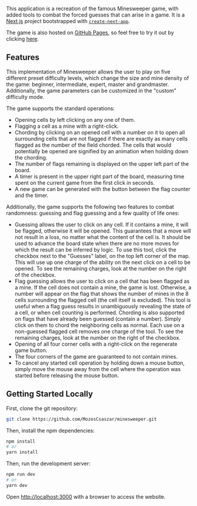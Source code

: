 This application is a recreation of the famous Minesweeper game, with added tools to combat the forced guesses that can arise in a game. It is a [Next.js](https://nextjs.org) project bootstrapped with [`create-next-app`](https://nextjs.org/docs/app/api-reference/cli/create-next-app).

The game is also hosted on [GitHub Pages](https://pages.github.com/), so feel free to try it out by clicking [here](https://mozescsaszar.github.io/minesweeper/).

## Features
This implementation of Minesweeper allows the user to play on five different preset difficulty levels, which change the size and mine density of the game: beginner, intermediate, expert, master and grandmaster. Additionally, the game parameters can be customized in the "custom" difficulty mode.

The game supports the standard operations: 
* Opening cells by left clicking on any one of them.
* Flagging a cell as a mine with a right-click.
* Chording by clicking on an opened cell with a number on it to open all surrounding cells that are not flagged if there are exactly as many cells flagged as the number of the field chorded. The cells that would potentially be opened are signified by an animation when holding down the chording.
* The number of flags remaining is displayed on the upper left part of the board.
* A timer is present in the upper right part of the board, measuring time spent on the current game from the first click in seconds. 
* A new game can be generated with the button between the flag counter and the timer. 

Additionally, the game supports the following two features to combat randomness: guessing and flag guessing and a few quality of life ones:
* Guessing allows the user to click on any cell. If it contains a mine, it will be flagged, otherwise it will be opened. This guarantees that a move will not result in a loss, no matter what the content of the cell is. It should be used to advance the board state when there are no more moves for which the result can be inferred by logic. To use this tool, click the checkbox next to the "Guesses" label, on the top left corner of the map. This will use up one charge of the ability on the next click on a cell to be opened. To see the remaining charges, look at the number on the right of the checkbox.
* Flag guessing allows the user to click on a cell that has been flagged as a mine. If the cell does not contain a mine, the game is lost. Otherwise, a number will appear on the flag that shows the number of mines in the 8 cells surrounding the flagged cell (the cell itself is excluded). This tool is useful when a flag guess results in unambiguously revealing the state of a cell, or when cell counting is performed. Chording is also supported on flags that have already been guessed (contain a number). Simply click on them to chord the neighboring cells as normal. Each use on a non-guessed flagged cell removes one charge of the tool. To see the remaining charges, look at the number on the right of the checkbox.
* Opening of all four corner cells with a right-click on the regenerate game button. 
* The four corners of the game are guaranteed to not contain mines.
* To cancel any started cell operation by holding down a mouse button, simply move the mouse away from the cell where the operation was started before releasing the mouse button.

## Getting Started Locally
First, clone the git repository:
```bash
git clone https://github.com/MozesCsaszar/minesweeper.git
```

Then, install the npm dependencies: 
```bash
npm install
# or
yarn install
```

Then, run the development server:

```bash
npm run dev
# or
yarn dev
```

Open [http://localhost:3000](http://localhost:3000) with a browser to access the website.
